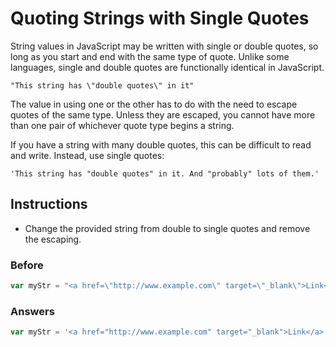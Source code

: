 # Quoting Strings with Single Quotes

String values in JavaScript may be written with single or double quotes,
so long as you start and end with the same type of quote.
Unlike some languages, single and double quotes are functionally
identical in JavaScript.

`"This string has \"double quotes\" in it"`

The value in using one or the other has to do with the need
to escape quotes of the same type. Unless they are escaped, you cannot
have more than one pair of whichever quote type begins a string.

If you have a string with many double quotes, this can be difficult
to read and write. Instead, use single quotes:

`'This string has "double quotes" in it. And "probably" lots of them.'`

## Instructions
 - Change the provided string from double to single quotes and remove the escaping.

### Before

```javascript
var myStr = "<a href=\"http://www.example.com\" target=\"_blank\">Link</a>";
```

### Answers

```javascript
var myStr = '<a href="http://www.example.com" target="_blank">Link</a>';
```
